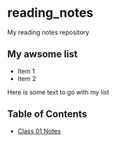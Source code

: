 # reading_notes
My reading notes repository

## My awsome list

* Item 1
* Item 2

Here is some text to go with my list

## Table of Contents

* [Class 01 Notes](./class-01)
